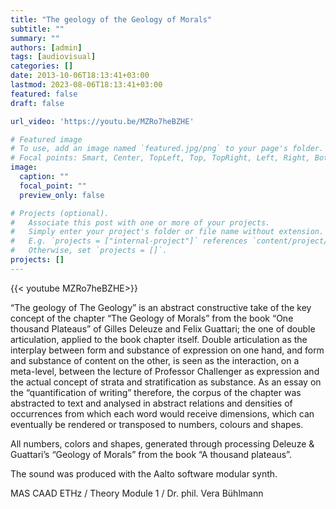 ```yaml
---
title: "The geology of the Geology of Morals"
subtitle: ""
summary: ""
authors: [admin]
tags: [audiovisual]
categories: []
date: 2013-10-06T18:13:41+03:00
lastmod: 2023-08-06T18:13:41+03:00
featured: false
draft: false

url_video: 'https://youtu.be/MZRo7heBZHE'

# Featured image
# To use, add an image named `featured.jpg/png` to your page's folder.
# Focal points: Smart, Center, TopLeft, Top, TopRight, Left, Right, BottomLeft, Bottom, BottomRight.
image:
  caption: ""
  focal_point: ""
  preview_only: false

# Projects (optional).
#   Associate this post with one or more of your projects.
#   Simply enter your project's folder or file name without extension.
#   E.g. `projects = ["internal-project"]` references `content/project/deep-learning/index.md`.
#   Otherwise, set `projects = []`.
projects: []
---
```


{{< youtube MZRo7heBZHE>}}


“The geology of The Geology” is an abstract constructive take of the key concept of the chapter “The Geology of Morals” from the book “One thousand Plateaus” of Gilles Deleuze and Felix Guattari; the one of double articulation, applied to the book chapter itself. Double articulation as the interplay between form and substance of expression on one hand, and form and substance of content on the other, is seen as the interaction, on a meta-level, between the lecture of Professor Challenger as expression and the actual concept of strata and stratification as substance. As an essay on the “quantification of writing” therefore, the corpus of the chapter was abstracted to text and analysed in abstract relations and densities of occurrences from which each word would receive dimensions, which can eventually be rendered or transposed to numbers, colours and shapes.

All numbers, colors and shapes, generated through processing Deleuze & Guattari’s “Geology of Morals” from the book “A thousand plateaus”.

The sound was produced with the Aalto software modular synth.

MAS CAAD ETHz / Theory Module 1 / Dr. phil. Vera Bühlmann